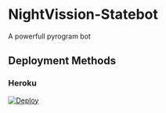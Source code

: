# NightVission-Statebot
A powerfull pyrogram bot

## Deployment Methods

### Heroku

[![Deploy](https://www.herokucdn.com/deploy/button.svg)](https://heroku.com/deploy?template=https://github.com/Captainamarica/NightVission-Statebot)
